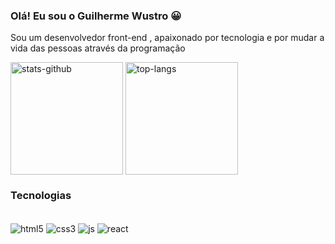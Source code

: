 ### Olá! Eu sou o Guilherme Wustro 😀

Sou um desenvolvedor front-end , apaixonado por tecnologia e por mudar a vida das pessoas através da programação

<div style="display:inline_block">
<img height="180em" align="center" src="https://github-readme-stats.vercel.app/api?username=guiwustro&hide=contribs&show_icons=true&theme=dracula/" alt="stats-github" />
<img height="180em" align="center" src="https://github-readme-stats.vercel.app/api/top-langs/?username=guiwustro&layout=compact/" alt="top-langs" />
</div>

### Tecnologias  

<div style="display:inline_block"><br/>
<img align="center" src="https://img.shields.io/badge/HTML5-E34F26?style=for-the-badge&logo=html5&logoColor=white/" alt="html5" />
<img align="center" src="https://img.shields.io/badge/CSS3-1572B6?style=for-the-badge&logo=css3&logoColor=white/" alt="css3" />
<img align="center" src="https://img.shields.io/badge/JavaScript-323330?style=for-the-badge&logo=javascript&logoColor=F7DF1E/" alt="js" />
<img align="center" src="https://img.shields.io/badge/React-20232A?style=for-the-badge&logo=react&logoColor=61DAFB/" alt="react" />
 </div>

<!-- ![Snake animation](https://github.com/guiwustro/guiwustro/blob/output/github-contribution-grid-snake.svg)  -->


